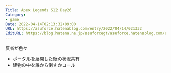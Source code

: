 ```yaml
---
Title: Apex Legends S12 Day26
Category:
- game
Date: 2022-04-14T02:13:32+09:00
URL: https://asuforce.hatenablog.com/entry/2022/04/14/021332
EditURL: https://blog.hatena.ne.jp/asuforcegt/asuforce.hatenablog.com/atom/entry/13574176438082704387
---
```


反省が色々

- ポータルを展開した後の状況共有
- 建物の中を誰から倒すかコール
